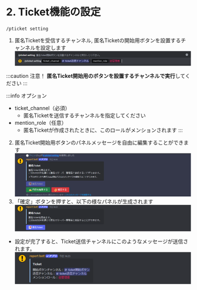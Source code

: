# 2. Ticket機能の設定

```
/pticket setting
```

1. 匿名Ticketを受信するチャンネル, 匿名Ticketの開始用ボタンを設置するチャンネルを設定します
![pticket_01](./assets/pticket_setting_01.png)

:::caution 注意！
**匿名Ticket開始用のボタンを設置するチャンネルで実行**してください
:::

:::info オプション
- ticket_channel（必須）
  - 匿名Ticketを送信するチャンネルを指定してください
- mention_role（任意）
  - 匿名Ticketが作成されたときに、このロールがメンションされます
:::

2. 匿名Ticket開始用ボタンのパネルメッセージを自由に編集することができます
![pticket_02](./assets/pticket_setting_02.png)
3. 「確定」ボタンを押すと、以下の様なパネルが生成されます
![pticket_03](./assets/pticket_setting_03.png)

- 設定が完了すると、Ticket送信チャンネルにこのようなメッセージが送信されます。
![pticket_04](./assets/pticket_setting_04.png)
